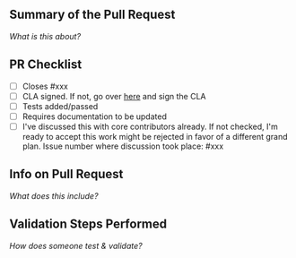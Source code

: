 ## Summary of the Pull Request

_What is this about?_

## PR Checklist
* [ ] Closes #xxx
* [ ] CLA signed. If not, go over [here](https://cla.opensource.microsoft.com/microsoft/PowerToys) and sign the CLA
* [ ] Tests added/passed
* [ ] Requires documentation to be updated
* [ ] I've discussed this with core contributors already. If not checked, I'm ready to accept this work might be rejected in favor of a different grand plan. Issue number where discussion took place: #xxx

## Info on Pull Request

_What does this include?_

## Validation Steps Performed

_How does someone test & validate?_
